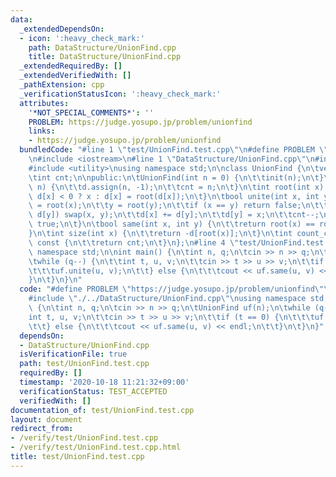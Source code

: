 ```yaml
---
data:
  _extendedDependsOn:
  - icon: ':heavy_check_mark:'
    path: DataStructure/UnionFind.cpp
    title: DataStructure/UnionFind.cpp
  _extendedRequiredBy: []
  _extendedVerifiedWith: []
  _pathExtension: cpp
  _verificationStatusIcon: ':heavy_check_mark:'
  attributes:
    '*NOT_SPECIAL_COMMENTS*': ''
    PROBLEM: https://judge.yosupo.jp/problem/unionfind
    links:
    - https://judge.yosupo.jp/problem/unionfind
  bundledCode: "#line 1 \"test/UnionFind.test.cpp\"\n#define PROBLEM \"https://judge.yosupo.jp/problem/unionfind\"\
    \n#include <iostream>\n#line 1 \"DataStructure/UnionFind.cpp\"\n#include <vector>\n\
    #include <utility>\nusing namespace std;\n\nclass UnionFind {\n\tvector<int> d;\n\
    \tint cnt;\n\npublic:\n\tUnionFind(int n = 0) {\n\t\tinit(n);\n\t}\n\tvoid init(int\
    \ n) {\n\t\td.assign(n, -1);\n\t\tcnt = n;\n\t}\n\tint root(int x) {\n\t\treturn\
    \ d[x] < 0 ? x : d[x] = root(d[x]);\n\t}\n\tbool unite(int x, int y) {\n\t\tx\
    \ = root(x);\n\t\ty = root(y);\n\t\tif (x == y) return false;\n\t\tif (d[x] >\
    \ d[y]) swap(x, y);\n\t\td[x] += d[y];\n\t\td[y] = x;\n\t\tcnt--;\n\t\treturn\
    \ true;\n\t}\n\tbool same(int x, int y) {\n\t\treturn root(x) == root(y);\n\t\
    }\n\tint size(int x) {\n\t\treturn -d[root(x)];\n\t}\n\tint count_components()\
    \ const {\n\t\treturn cnt;\n\t}\n};\n#line 4 \"test/UnionFind.test.cpp\"\nusing\
    \ namespace std;\n\nint main() {\n\tint n, q;\n\tcin >> n >> q;\n\tUnionFind uf(n);\n\
    \twhile (q--) {\n\t\tint t, u, v;\n\t\tcin >> t >> u >> v;\n\t\tif (t == 0) {\n\
    \t\t\tuf.unite(u, v);\n\t\t} else {\n\t\t\tcout << uf.same(u, v) << endl;\n\t\t\
    }\n\t}\n}\n"
  code: "#define PROBLEM \"https://judge.yosupo.jp/problem/unionfind\"\n#include <iostream>\n\
    #include \"./../DataStructure/UnionFind.cpp\"\nusing namespace std;\n\nint main()\
    \ {\n\tint n, q;\n\tcin >> n >> q;\n\tUnionFind uf(n);\n\twhile (q--) {\n\t\t\
    int t, u, v;\n\t\tcin >> t >> u >> v;\n\t\tif (t == 0) {\n\t\t\tuf.unite(u, v);\n\
    \t\t} else {\n\t\t\tcout << uf.same(u, v) << endl;\n\t\t}\n\t}\n}"
  dependsOn:
  - DataStructure/UnionFind.cpp
  isVerificationFile: true
  path: test/UnionFind.test.cpp
  requiredBy: []
  timestamp: '2020-10-18 11:21:32+09:00'
  verificationStatus: TEST_ACCEPTED
  verifiedWith: []
documentation_of: test/UnionFind.test.cpp
layout: document
redirect_from:
- /verify/test/UnionFind.test.cpp
- /verify/test/UnionFind.test.cpp.html
title: test/UnionFind.test.cpp
---
```

